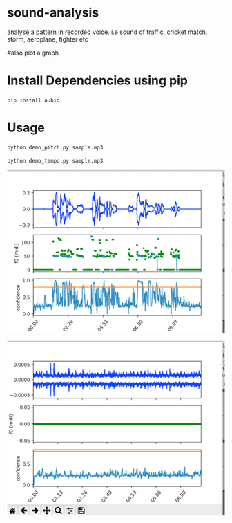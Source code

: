 # sound-analysis
analyse a pattern in recorded voice. i.e sound of traffic, cricket match, storm, aeroplane, fighter etc

#also plot a graph 

# Install Dependencies using pip

` pip install aubio `

# Usage

` python demo_pitch.py sample.mp3 `

` python demo_tempo.py sample.mp3 `


![](output1.png)

![](output2.png)



